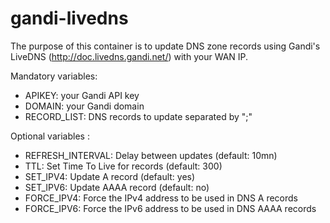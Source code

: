 # gandi-livedns

The purpose of this container is to update DNS zone records using Gandi's LiveDNS (http://doc.livedns.gandi.net/) with your WAN IP.

Mandatory variables:
* APIKEY: your Gandi API key
* DOMAIN: your Gandi domain
* RECORD_LIST: DNS records to update separated by ";"

Optional variables :
* REFRESH_INTERVAL: Delay between updates (default: 10mn)
* TTL: Set Time To Live for records (default: 300)
* SET_IPV4: Update A record (default: yes)
* SET_IPV6: Update AAAA record (default: no)
* FORCE_IPV4: Force the IPv4 address to be used in DNS A records
* FORCE_IPV6: Force the IPv6 address to be used in DNS AAAA records
